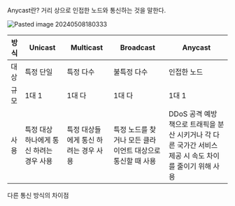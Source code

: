 Anycast란?
거리 상으로 
인접한 노드와 통신하는 것을 말한다.

![Pasted image 20240508180333](https://github.com/DDoSMitigation/main/assets/45961274/49e331a2-5f07-4f2f-9c7d-4c0e78fdad27)

| 방식 | Unicast | Multicast | Broadcast | Anycast |
| ----- | ----- | ----- | ----- | ----- |
| 대상 | 특정 단일 | 특정 다수 | 불특정 다수 | 인접한 노드 |
| 규모 | 1대 1 | 1대 다 | 1대 다 | 1대 1 |
| 사용 | 특정 대상 하나에게 통신 하려는 경우 사용 | 특정 대상들에게 통신 하려는 경우 사용 | 특정 노드를 찾거나 모든 클라이언트 대상으로 통신할 때 사용 | DDoS 공격 예방 책으로 트래픽을 분산 시키거나 각 다른 국가간 서비스 제공 시 속도 차이를 줄이기 위해 사용 |
다른 통신 방식의 차이점

